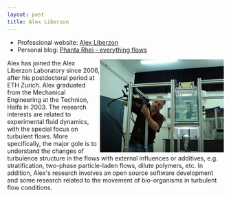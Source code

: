 ```yaml
---
layout: post
title: Alex Liberzon
---
```



* Professional website: [Alex Liberzon](http://www.eng.tau.ac.il/~alexlib)
* Personal blog: [Phanta Rhei - everything flows](http://alexl.wordpress.com)

<html>
<img src = "../images/alex_lab2.jpg" align = "right">
</html>

Alex has joined the Alex Liberzon Laboratory since 2006, after his postdoctoral
period at ETH Zurich. Alex graduated from the Mechanical Engineering at the Technion, Haifa in 2003.
The research interests are related to experimental fluid dynamics, with the special focus on
turbulent flows. More specifically, the major gole is to understand the changes of turbulence
structure in the flows with external influences or additives, e.g. stratification, two-phase particle-laden
flows, dilute polymers, etc. In addition, Alex's research involves an open source software development and some
research related to the movement of bio-organisms in turbulent flow conditions.

